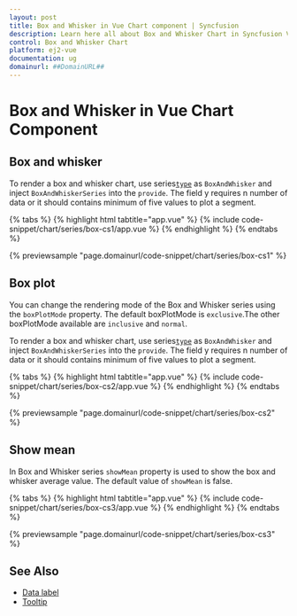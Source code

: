 ```yaml
---
layout: post
title: Box and Whisker in Vue Chart component | Syncfusion
description: Learn here all about Box and Whisker Chart in Syncfusion Vue Chart component of Syncfusion Essential JS 2 and more.
control: Box and Whisker Chart
platform: ej2-vue
documentation: ug
domainurl: ##DomainURL##
---
```


# Box and Whisker in Vue Chart Component

## Box and whisker

To render a box and whisker chart, use series[`type`](https://ej2.syncfusion.com/vue/documentation/api/chart/series/#type) as `BoxAndWhisker` and inject
`BoxAndWhiskerSeries` into the `provide`. The field y requires n number of data or it should contains minimum of five values to plot a segment.
>
{% tabs %}
{% highlight html tabtitle="app.vue" %}
{% include code-snippet/chart/series/box-cs1/app.vue %}
{% endhighlight %}
{% endtabs %}
        
{% previewsample "page.domainurl/code-snippet/chart/series/box-cs1" %}

## Box plot

You can change the rendering mode of the Box and Whisker series using the `boxPlotMode` property. The default boxPlotMode is `exclusive`.The other boxPlotMode available are `inclusive` and `normal`.

To render a box and whisker chart, use series[`type`](https://ej2.syncfusion.com/vue/documentation/api/chart/series/#type) as `BoxAndWhisker` and inject `BoxAndWhiskerSeries` into the `provide`. The field y requires n number of data or it
should contains minimum of five values to plot a segment.
>
{% tabs %}
{% highlight html tabtitle="app.vue" %}
{% include code-snippet/chart/series/box-cs2/app.vue %}
{% endhighlight %}
{% endtabs %}
        
{% previewsample "page.domainurl/code-snippet/chart/series/box-cs2" %}

## Show mean

In Box and Whisker series `showMean` property is used to show the box and whisker average value. The default value of `showMean` is false.

{% tabs %}
{% highlight html tabtitle="app.vue" %}
{% include code-snippet/chart/series/box-cs3/app.vue %}
{% endhighlight %}
{% endtabs %}
        
{% previewsample "page.domainurl/code-snippet/chart/series/box-cs3" %}

## See Also

* [Data label](../data-labels/)
* [Tooltip](../tool-tip/)